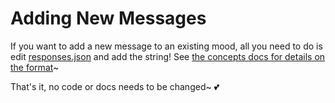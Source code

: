 # Adding New Messages

If you want to add a new message to an existing mood, all you need to do is edit [responses.json](https://github.com/Gankra/cargo-mommy/blob/main/responses.json) and add the string! See [the concepts docs for details on the format](./concepts.md#messages)~

That's it, no code or docs needs to be changed~ 💕
